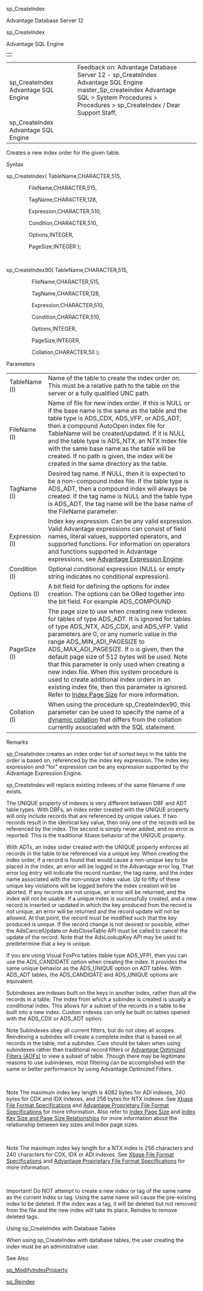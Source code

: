 sp\_CreateIndex




Advantage Database Server 12  

sp\_CreateIndex

Advantage SQL Engine

|  |
| --- |
|  |

|  |  |  |  |  |
| --- | --- | --- | --- | --- |
| sp\_CreateIndex  Advantage SQL Engine |  |  | Feedback on: Advantage Database Server 12 - sp\_CreateIndex Advantage SQL Engine master\_Sp\_createindex Advantage SQL > System Procedures > Procedures > sp\_CreateIndex / Dear Support Staff, |  |
| sp\_CreateIndex  Advantage SQL Engine |  |  |  |  |

Creates a new index order for the given table.

Syntax

sp\_CreateIndex( TableName,CHARACTER,515,

               FileName,CHARACTER,515,

               TagName,CHARACTER,128,

               Expression,CHARACTER,510,

               Condition,CHARACTER,510,

               Options,INTEGER,

               PageSize,INTEGER );

 

sp\_CreateIndex90( TableName,CHARACTER,515,

                 FileName,CHARACTER,515,

                 TagName,CHARACTER,128,

                 Expression,CHARACTER,510,

                 Condition,CHARACTER,510,

                 Options,INTEGER,

                 PageSize,INTEGER,

                 Collation,CHARACTER,50 );

Parameters

|  |  |
| --- | --- |
| TableName (I) | Name of the table to create the index order on. This must be a relative path to the table on the server or a fully qualified UNC path. |
| FileName (I) | Name of file for new index order. If this is NULL or if the base name is the same as the table and the table type is ADS\_CDX, ADS\_VFP, or ADS\_ADT, then a compound AutoOpen index file for TableName will be created/updated. If it is NULL and the table type is ADS\_NTX, an NTX index file with the same base name as the table will be created. If no path is given, the index will be created in the same directory as the table. |
| TagName (I) | Desired tag name. If NULL, then it is expected to be a non-compound index file. If the table type is ADS\_ADT, then a compound index will always be created. If the tag name is NULL and the table type is ADS\_ADT, the tag name will be the base name of the FileName parameter. |
| Expression (I) | Index key expression. Can be any valid expression. Valid Advantage expressions can consist of field names, literal values, supported operators, and supported functions. For information on operators and functions supported in Advantage expressions, see [Advantage Expression Engine](master_advantage_expression_engine.htm). |
| Condition (I) | Optional conditional expression (NULL or empty string indicates no conditional expression). |
| Options (I) | A bit field for defining the options for index creation. The options can be ORed together into the bit field. For example ADS\_COMPOUND | ADS\_UNIQUE. The options (with the constants defined in ace.h) are:  ADS\_DEFAULT (0): If no options are needed, this constant can be used.  ADS\_UNIQUE (1): Create a unique index order.  ADS\_COMPOUND (2): Create an index order (tag) within a compound index file. Note that this option is always set when the table type is ADS\_ADT.  ADS\_CUSTOM (4): Create an empty index order. The user can add and remove keys via AdsAddCustomKey and AdsDeleteCustomKey.  ADS\_DESCENDING (8): Create a descending index order.  ADS\_CANDIDATE (2048): This creates a unique index order that prevents duplicate data. On ADT tables, it is the same as the ADS\_UNIQUE option. This can be used with Visual FoxPro tables (ADS\_VFP) to create an index that can be used as a primary key and in referential integrity relationships.  ADS\_BINARY\_INDEX (4096): Create a [binary index](master_binary_indexes.htm). The index expression must have a logical result. This option cannot be combined with other options except for ADS\_COMPOUND.  ADS\_ONLINE (2097152):  Create the index online allowing other users to access or update the table during the build.  See [Online Table Maintenance](master_online_table_maintenance.htm) for more information.  If you are not using a parameterized statement, you can pass the numeric values for these options in the statement directly. Two combine options, add the values together. For example, to create a binary compound index, pass the value 4098 (2+4096). |
| PageSize (I) | The page size to use when creating new indexes for tables of type ADS\_ADT. It is ignored for tables of type ADS\_NTX, ADS\_CDX, and ADS\_VFP. Valid parameters are 0, or any numeric value in the range ADS\_MIN\_ADI\_PAGESIZE to ADS\_MAX\_ADI\_PAGESIZE. If o is given, then the default page size of 512 bytes will be used. Note that this parameter is only used when creating a new index file. When this system procedure is used to create additional index orders in an existing index file, then this parameter is ignored. Refer to [Index Page Size](master_index_page_size.htm) for more information. |
| Collation (I) | When using the procedure sp\_CreateIndex90, this parameter can be used to specify the name of a [dynamic collation](master_collation_support.htm) that differs from the collation currently associated with the SQL statement. |

Remarks

sp\_CreateIndex creates an index order list of sorted keys in the table the order is based on, referenced by the index key expression. The index key expression and "for" expression can be any expression supported by the Advantage Expression Engine.

sp\_CreateIndex will replace existing indexes of the same filename if one exists.

The UNIQUE property of indexes is very different between DBF and ADT table types. With DBFs, an index order created with the UNIQUE property will only include records that are referenced by unique values. If two records result in the identical key value, then only one of the records will be referenced by the index. The second is simply never added, and no error is reported. This is the traditional Xbase behavior of the UNIQUE property.

With ADTs, an index order created with the UNIQUE property enforces all records in the table to be referenced via a unique key. When creating the index order, if a record is found that would cause a non-unique key to be placed in the index, an error will be logged in the Advantage error log. That error log entry will indicate the record number, the tag name, and the index name associated with the non-unique index value. Up to fifty of these unique key violations will be logged before the index creation will be aborted. If any records are not unique, an error will be returned, and the index will not be usable. If a unique index is successfully created, and a new record is inserted or updated in which the key produced from the record is not unique, an error will be returned and the record update will not be allowed. At that point, the record must be modified such that the key produced is unique. If the record change is not desired or possible, either the AdsCancelUpdate or AdsCloseTable API must be called to cancel the update of the record. Note that the AdsLookupKey API may be used to predetermine that a key is unique.

If you are using Visual FoxPro tables (table type ADS\_VFP), then you can use the ADS\_CANDIDATE option when creating the index. It provides the same unique behavior as the ADS\_UNIQUE option on ADT tables. With ADS\_ADT tables, the ADS\_CANDIDATE and ADS\_UNIQUE options are equivalent.

Subindexes are indexes built on the keys in another index, rather than all the records in a table. The index from which a subindex is created is usually a conditional index. This allows for a subset of the records in a table to be built into a new index. Custom indexes can only be built on tables opened with the ADS\_CDX or ADS\_ADT option.

Note Subindexes obey all current filters, but do not obey all scopes. Reindexing a subindex will create a complete index that is based on all records in the table, not a subindex. Care should be taken when using subindexes rather than traditional record filters or [Advantage Optimized Filters (AOFs)](master_advantage_optimized_filters.htm) to view a subset of table. Though there may be legitimate reasons to use subindexes, most filtering can be accomplished with the same or better performance by using Advantage Optimized Filters.

 

Note The maximum index key length is 4082 bytes for ADI indexes, 240 bytes for CDX and IDX indexes, and 256 bytes for NTX indexes. See [Xbase File Format Specifications](master_xbase_file_format_specifications.htm) and [Advantage Proprietary File Format Specifications](master_advantage_proprietary_file_format_specifications.htm) for more information. Also refer to [Index Page Size](master_index_page_size.htm) and [Index Key Size and Page Size Relationships](master_index_key_size_and_page_size_relationships.htm) for more information about the relationship between key sizes and index page sizes.

 

Note The maximum index key length for a NTX index is 256 characters and 240 characters for CDX, IDX or ADI indexes. See [Xbase File Format Specifications](master_xbase_file_format_specifications.htm) and [Advantage Proprietary File Format Specifications](master_advantage_proprietary_file_format_specifications.htm) for more information.

 

Important! Do NOT attempt to create a new index or tag of the same name as the current index or tag. Using the same name will cause the pre-existing index to be deleted. If the index was a tag, it will be deleted but not removed from the file and the new index will take its place. Reindex to remove deleted tags.

Using sp\_CreateIndex with Database Tables

When using sp\_CreateIndex with database tables, the user creating the index must be an administrative user.

See Also

[sp\_ModifyIndexProperty](master_sp_modifyindexproperty.htm)

[sp\_Reindex](master_sp_reindex.htm)